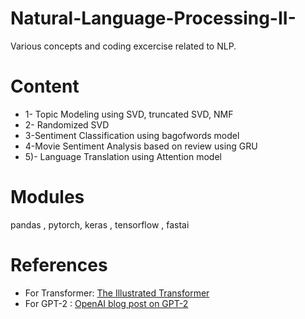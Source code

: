 # Natural-Language-Processing-II-

Various concepts and coding excercise related to NLP.

# Content

- 1- Topic Modeling using SVD, truncated SVD, NMF
- 2- Randomized SVD
- 3-Sentiment Classification using bagofwords model
- 4-Movie Sentiment Analysis based on review using GRU
- 5)- Language Translation using Attention model

# Modules

pandas , pytorch, keras , tensorflow , fastai

# References

- For Transformer: [The Illustrated Transformer](http://jalammar.github.io/illustrated-transformer/)
- For GPT-2 : [OpenAI blog post on GPT-2](https://openai.com/blog/better-language-models/)
